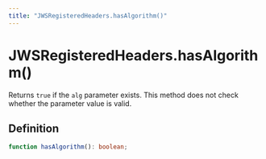 ```yaml
---
title: "JWSRegisteredHeaders.hasAlgorithm()"
---
```


# JWSRegisteredHeaders.hasAlgorithm()

Returns `true` if the `alg` parameter exists. This method does not check whether the parameter value is valid.

## Definition

```ts
function hasAlgorithm(): boolean;
```
